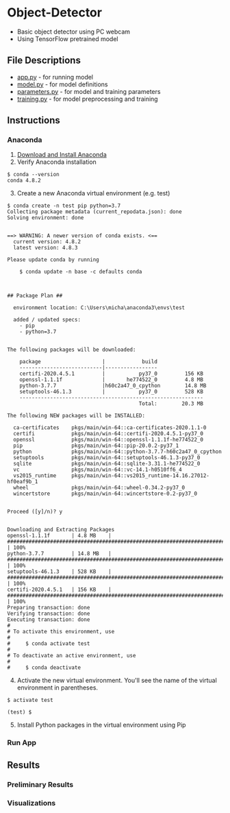 # Object-Detector
* Basic object detector using PC webcam
* Using TensorFlow pretrained model

## File Descriptions
* [app.py](https://github.com/mikepatel/Object-Detector/blob/master/app.py) - for running model
* [model.py](https://github.com/mikepatel/Object-Detector/blob/master/model.py) - for model definitions
* [parameters.py](https://github.com/mikepatel/Object-Detector/blob/master/parameters.py) - for model and training parameters
* [training.py](https://github.com/mikepatel/Object-Detector/blob/master/train.py) - for model preprocessing and training

## Instructions
### Anaconda
1. [Download and Install Anaconda](https://www.anaconda.com/distribution/)
2. Verify Anaconda installation
```
$ conda --version                                                                                                    
conda 4.8.2
```
3. Create a new Anaconda virtual environment (e.g. test)
```
$ conda create -n test pip python=3.7                                                                                
Collecting package metadata (current_repodata.json): done
Solving environment: done


==> WARNING: A newer version of conda exists. <==
  current version: 4.8.2
  latest version: 4.8.3

Please update conda by running

    $ conda update -n base -c defaults conda



## Package Plan ##

  environment location: C:\Users\micha\anaconda3\envs\test

  added / updated specs:
    - pip
    - python=3.7


The following packages will be downloaded:

    package                    |            build
    ---------------------------|-----------------
    certifi-2020.4.5.1         |           py37_0         156 KB
    openssl-1.1.1f             |       he774522_0         4.8 MB
    python-3.7.7               |h60c2a47_0_cpython        14.8 MB
    setuptools-46.1.3          |           py37_0         528 KB
    ------------------------------------------------------------
                                           Total:        20.3 MB

The following NEW packages will be INSTALLED:

  ca-certificates    pkgs/main/win-64::ca-certificates-2020.1.1-0
  certifi            pkgs/main/win-64::certifi-2020.4.5.1-py37_0
  openssl            pkgs/main/win-64::openssl-1.1.1f-he774522_0
  pip                pkgs/main/win-64::pip-20.0.2-py37_1
  python             pkgs/main/win-64::python-3.7.7-h60c2a47_0_cpython
  setuptools         pkgs/main/win-64::setuptools-46.1.3-py37_0
  sqlite             pkgs/main/win-64::sqlite-3.31.1-he774522_0
  vc                 pkgs/main/win-64::vc-14.1-h0510ff6_4
  vs2015_runtime     pkgs/main/win-64::vs2015_runtime-14.16.27012-hf0eaf9b_1
  wheel              pkgs/main/win-64::wheel-0.34.2-py37_0
  wincertstore       pkgs/main/win-64::wincertstore-0.2-py37_0


Proceed ([y]/n)? y


Downloading and Extracting Packages
openssl-1.1.1f       | 4.8 MB    | ######################################################################### | 100%
python-3.7.7         | 14.8 MB   | ######################################################################### | 100%
setuptools-46.1.3    | 528 KB    | ######################################################################### | 100%
certifi-2020.4.5.1   | 156 KB    | ######################################################################### | 100%
Preparing transaction: done
Verifying transaction: done
Executing transaction: done
#
# To activate this environment, use
#
#     $ conda activate test
#
# To deactivate an active environment, use
#
#     $ conda deactivate
```
4. Activate the new virtual environment. You'll see the name of the virtual environment in parentheses.
```
$ activate test

(test) $
```
5. Install Python packages in the virtual environment using Pip

### Run App

## Results
### Preliminary Results

### Visualizations
